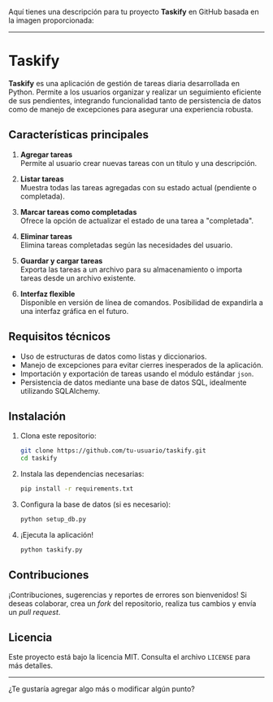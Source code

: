 Aquí tienes una descripción para tu proyecto **Taskify** en GitHub basada en la imagen proporcionada:

---

# Taskify

**Taskify** es una aplicación de gestión de tareas diaria desarrollada en Python. Permite a los usuarios organizar y realizar un seguimiento eficiente de sus pendientes, integrando funcionalidad tanto de persistencia de datos como de manejo de excepciones para asegurar una experiencia robusta.

## Características principales

1. **Agregar tareas**  
   Permite al usuario crear nuevas tareas con un título y una descripción.

2. **Listar tareas**  
   Muestra todas las tareas agregadas con su estado actual (pendiente o completada).

3. **Marcar tareas como completadas**  
   Ofrece la opción de actualizar el estado de una tarea a "completada".

4. **Eliminar tareas**  
   Elimina tareas completadas según las necesidades del usuario.

5. **Guardar y cargar tareas**  
   Exporta las tareas a un archivo para su almacenamiento o importa tareas desde un archivo existente.

6. **Interfaz flexible**  
   Disponible en versión de línea de comandos. Posibilidad de expandirla a una interfaz gráfica en el futuro.

## Requisitos técnicos

- Uso de estructuras de datos como listas y diccionarios.
- Manejo de excepciones para evitar cierres inesperados de la aplicación.
- Importación y exportación de tareas usando el módulo estándar `json`.
- Persistencia de datos mediante una base de datos SQL, idealmente utilizando SQLAlchemy.

## Instalación

1. Clona este repositorio:
   ```bash
   git clone https://github.com/tu-usuario/taskify.git
   cd taskify
   ```

2. Instala las dependencias necesarias:
   ```bash
   pip install -r requirements.txt
   ```

3. Configura la base de datos (si es necesario):
   ```bash
   python setup_db.py
   ```

4. ¡Ejecuta la aplicación!
   ```bash
   python taskify.py
   ```

## Contribuciones

¡Contribuciones, sugerencias y reportes de errores son bienvenidos! Si deseas colaborar, crea un *fork* del repositorio, realiza tus cambios y envía un *pull request*.

## Licencia

Este proyecto está bajo la licencia MIT. Consulta el archivo `LICENSE` para más detalles.

--- 

¿Te gustaría agregar algo más o modificar algún punto?
